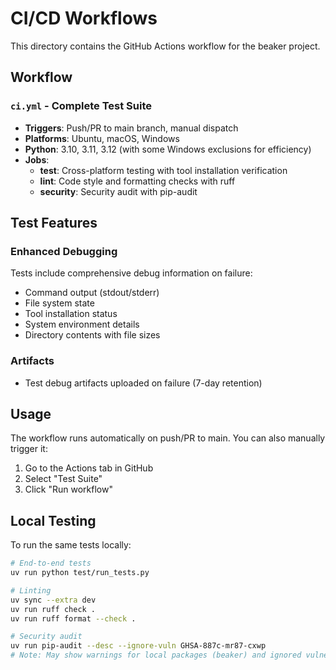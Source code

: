 # CI/CD Workflows

This directory contains the GitHub Actions workflow for the beaker project.

## Workflow

### `ci.yml` - Complete Test Suite
- **Triggers**: Push/PR to main branch, manual dispatch
- **Platforms**: Ubuntu, macOS, Windows
- **Python**: 3.10, 3.11, 3.12 (with some Windows exclusions for efficiency)
- **Jobs**:
  - **test**: Cross-platform testing with tool installation verification
  - **lint**: Code style and formatting checks with ruff
  - **security**: Security audit with pip-audit

## Test Features

### Enhanced Debugging
Tests include comprehensive debug information on failure:
- Command output (stdout/stderr)
- File system state
- Tool installation status
- System environment details
- Directory contents with file sizes

### Artifacts
- Test debug artifacts uploaded on failure (7-day retention)

## Usage

The workflow runs automatically on push/PR to main. You can also manually trigger it:

1. Go to the Actions tab in GitHub
2. Select "Test Suite"
3. Click "Run workflow"

## Local Testing

To run the same tests locally:

```bash
# End-to-end tests
uv run python test/run_tests.py

# Linting
uv sync --extra dev
uv run ruff check .
uv run ruff format --check .

# Security audit
uv run pip-audit --desc --ignore-vuln GHSA-887c-mr87-cxwp
# Note: May show warnings for local packages (beaker) and ignored vulnerabilities
```
